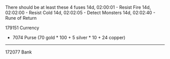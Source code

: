 There should be at least these 4 fuses
14d, 02:00:01 - Resist Fire
14d, 02:02:00 - Resist Cold
14d, 02:02:05 - Detect Monsters
14d, 02:02:40 - Rune of Return


179151 Currency
- 7074 Purse (70 gold * 100 + 5 silver * 10 + 24 copper)
------
172077 Bank     